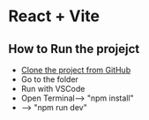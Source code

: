 # React + Vite

## How to Run the projejct

- [Clone the project from GitHub](https://github.com/MdShamiurR/space-flight.git)
- Go to the folder
- Run with VSCode
- Open Terminal--> "npm install"
- --> "npm run dev"
